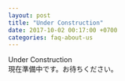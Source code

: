 ```yaml
---
layout: post
title: "Under Construction"
date: 2017-10-02 00:17:00 +0700
categories: faq-about-us
---
```

Under Construction<br>
現在準備中です。お待ちください。

